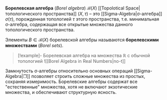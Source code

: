 
**Борелевская алгебра** (*Borel algebra*) $\mathcal{B}(X)$ [[Topolotical Space|топологического пространства]] $(X,τ)$ – это [[Sigma-Algebra|σ-алгебра]] $σ(τ)$, порожденная топологией $τ$ этого пространства, т.е. минимальная σ-алгебра, содержащая все открытые множества данного топологического пространства.

Элементы $B∈\mathcal{B}(X)$ борелевской алгебры называются **борелевскими множествами** (*Borel sets*).

>[!example]- Борелевская алгебра на множества ℝ с обычной топологией
> ![[Borel Algebra in Real Numbers|no-t]]

Замкнутость σ-алгебры относительно основных операций [[Sigma-Algebra|❐]] позволяет строить сложные множества из простых, сохраняя измеримость. Борелевские алгебры содержат все "естественные" множества, хотя не включают экзотические множества, и обеспечивают структурную ясность.
